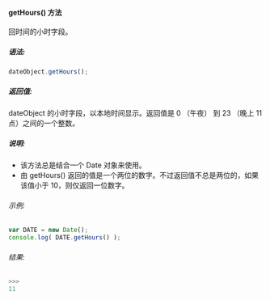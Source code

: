 #### getHours() 方法

  回时间的小时字段。

##### 语法:

  ```javascript
  dateObject.getHours();
  ```

##### 返回值:

  dateObject 的小时字段，以本地时间显示。返回值是 0 （午夜） 到 23 （晚上 11 点）之间的一个整数。

##### 说明:

  - 该方法总是结合一个 Date 对象来使用。
  - 由 getHours() 返回的值是一个两位的数字。不过返回值不总是两位的，如果该值小于 10，则仅返回一位数字。

###### 示例:

  ```javascript
  var DATE = new Date();
  console.log( DATE.getHours() );
  ```

###### 结果:

  ```javascript
  >>>
  11
  ```

